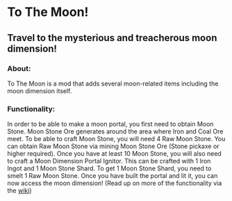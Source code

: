 # To The Moon!
## Travel to the mysterious and treacherous moon dimension!

### About:
To The Moon is a mod that adds several moon-related items including the moon dimension itself.

### Functionality:
In order to be able to make a moon portal, you first need to obtain Moon Stone. Moon Stone Ore generates around the area where Iron and Coal Ore meet. To be able to craft Moon Stone, you will need 4 Raw Moon Stone. You can obtain Raw Moon Stone via mining Moon Stone Ore (Stone pickaxe or higher required). Once you have at least 10 Moon Stone, you will also need to craft a Moon Dimension Portal Ignitor. This can be crafted with 1 Iron Ingot and 1 Moon Stone Shard. To get 1 Moon Stone Shard, you need to smelt 1 Raw Moon Stone. Once you have built the portal and lit it, you can now access the moon dimension! (Read up on more of the functionality via the [wiki](https://github.com/creepcomix/ToTheMoon/wiki))
